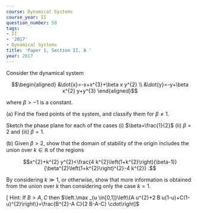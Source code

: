 ```yaml
---
course: Dynamical Systems
course_year: II
question_number: 50
tags:
- II
- '2017'
- Dynamical Systems
title: 'Paper 1, Section II, A '
year: 2017
---
```




Consider the dynamical system

$$\begin{aligned}
&\dot{x}=-x+x^{3}+\beta x y^{2} \\
&\dot{y}=-y+\beta x^{2} y+y^{3}
\end{aligned}$$

where $\beta>-1$ is a constant.

(a) Find the fixed points of the system, and classify them for $\beta \neq 1$.

Sketch the phase plane for each of the cases (i) $\beta=\frac{1}{2}$ (ii) $\beta=2$ and (iii) $\beta=1$.

(b) Given $\beta>2$, show that the domain of stability of the origin includes the union over $k \in \mathbb{R}$ of the regions

$$x^{2}+k^{2} y^{2}<\frac{4 k^{2}\left(1+k^{2}\right)(\beta-1)}{\beta^{2}\left(1+k^{2}\right)^{2}-4 k^{2}} .$$

By considering $k \gg 1$, or otherwise, show that more information is obtained from the union over $k$ than considering only the case $k=1$.

$\left[\right.$ Hint: If $B>A, C$ then $\left.\max _{u \in[0,1]}\left\{A u^{2}+2 B u(1-u)+C(1-u)^{2}\right\}=\frac{B^{2}-A C}{2 B-A-C} \cdot\right]$